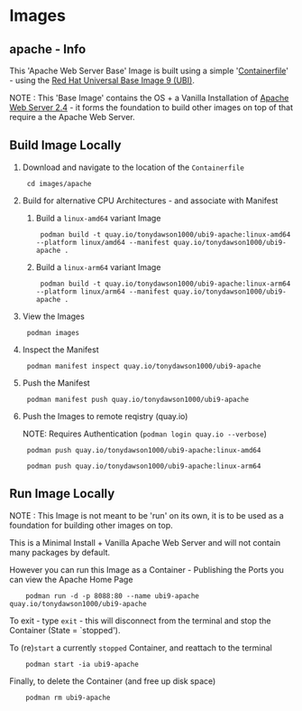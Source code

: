 # Images

## apache - Info
This 'Apache Web Server Base' Image is built using a simple '[Containerfile](Containerfile)' - using the [Red Hat Universal Base Image 9 (UBI)](https://catalog.redhat.com/software/containers/search?p=1&product_listings_names=Red%20Hat%20Universal%20Base%20Image%209).

NOTE : This 'Base Image' contains the OS + a Vanilla Installation of [Apache Web Server 2.4](https://httpd.apache.org/) - it forms the foundation to build other images on top of that require a the Apache Web Server.

## Build Image Locally
1. Download and navigate to the location of the `Containerfile`

        cd images/apache

1. Build for alternative CPU Architectures - and associate with Manifest

    1. Build a `linux-amd64` variant Image

            podman build -t quay.io/tonydawson1000/ubi9-apache:linux-amd64 --platform linux/amd64 --manifest quay.io/tonydawson1000/ubi9-apache .

    1. Build a `linux-arm64` variant Image

            podman build -t quay.io/tonydawson1000/ubi9-apache:linux-arm64 --platform linux/arm64 --manifest quay.io/tonydawson1000/ubi9-apache .

1. View the Images

        podman images

1. Inspect the Manifest

        podman manifest inspect quay.io/tonydawson1000/ubi9-apache

1. Push the Manifest

        podman manifest push quay.io/tonydawson1000/ubi9-apache

1. Push the Images to remote reqistry (quay.io) 

    NOTE: Requires Authentication (`podman login quay.io --verbose`)

        podman push quay.io/tonydawson1000/ubi9-apache:linux-amd64
    
        podman push quay.io/tonydawson1000/ubi9-apache:linux-arm64

## Run Image Locally

NOTE : This Image is not meant to be 'run' on its own, it is to be used as a foundation for building other images on top.

This is a Minimal Install + Vanilla Apache Web Server and will not contain many packages by default.

However you can run this Image as a Container - Publishing the Ports you can view the Apache Home Page

        podman run -d -p 8088:80 --name ubi9-apache quay.io/tonydawson1000/ubi9-apache

To exit - type `exit` - this will disconnect from the terminal and stop the Container (State = `stopped').

To (re)`start` a currently `stopped` Container, and reattach to the terminal

        podman start -ia ubi9-apache

Finally, to delete the Container (and free up disk space)

        podman rm ubi9-apache